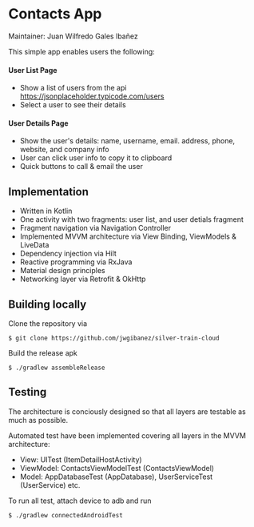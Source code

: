 # Contacts App

Maintainer: Juan Wilfredo Gales Ibañez

This simple app enables users the following:

#### User List Page
- Show a list of users from the api https://jsonplaceholder.typicode.com/users
- Select a user to see their details

#### User Details Page
- Show the user's details: name, username, email. address, phone, website, and company info
- User can click user info to copy it to clipboard
- Quick buttons to call & email the user

## Implementation

- Written in Kotlin
- One activity with two fragments: user list, and user detials fragment
- Fragment navigation via Navigation Controller
- Implemented MVVM architecture via View Binding, ViewModels & LiveData
- Dependency injection via Hilt
- Reactive programming via RxJava
- Material design principles
- Networking layer via Retrofit & OkHttp

## Building locally

Clone the repository via
```
$ git clone https://github.com/jwgibanez/silver-train-cloud
```

Build the release apk
```
$ ./gradlew assembleRelease
```

## Testing

The architecture is conciously designed so that all layers are testable as much as possible.

Automated test have been implemented covering all layers in the MVVM architecture:
- View: UITest (ItemDetailHostActivity)
- ViewModel: ContactsViewModelTest (ContactsViewModel)
- Model: AppDatabaseTest (AppDatabase), UserServiceTest (UserService) etc.

To run all test, attach device to adb and run
```
$ ./gradlew connectedAndroidTest
```
